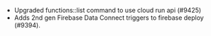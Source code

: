 - Upgraded functions::list command to use cloud run api (#9425)
- Adds 2nd gen Firebase Data Connect triggers to firebase deploy (#9394).
